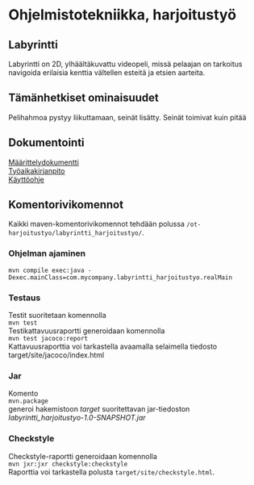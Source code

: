 # Ohjelmistotekniikka, harjoitustyö
## Labyrintti  
Labyrintti on 2D, ylhäältäkuvattu videopeli, missä pelaajan on tarkoitus navigoida erilaisia kenttia vältellen esteitä ja
etsien aarteita.
## Tämänhetkiset ominaisuudet
Pelihahmoa pystyy liikuttamaan, seinät lisätty. Seinät toimivat kuin pitää
## Dokumentointi
[Määrittelydokumentti](https://github.com/ikpa/ot-harjoitustyo/blob/master/dokumentointi/maarittelydokumentti.md)  
[Työaikakirjanpito](https://github.com/ikpa/ot-harjoitustyo/blob/master/dokumentointi/tyoaikakirjanpito.md)  
[Käyttöohje](https://github.com/ikpa/ot-harjoitustyo/blob/master/dokumentointi/kayttoohje.md)
## Komentorivikomennot
Kaikki maven-komentorivikomennot tehdään polussa `/ot-harjoitustyo/labyrintti_harjoitustyo/`.
### Ohjelman ajaminen
`mvn compile exec:java -Dexec.mainClass=com.mycompany.labyrintti_harjoitustyo.realMain`
### Testaus
Testit suoritetaan komennolla  
`mvn test`  
Testikattavuusraportti generoidaan komennolla  
`mvn test jacoco:report`  
Kattavuusraporttia voi tarkastella avaamalla selaimella tiedosto target/site/jacoco/index.html
### Jar
Komento  
`mvn.package`  
generoi hakemistoon *target* suoritettavan jar-tiedoston *labyrintti_harjoitustyo-1.0-SNAPSHOT.jar*
### Checkstyle
Checkstyle-raportti generoidaan komennolla  
`mvn jxr:jxr checkstyle:checkstyle`  
Raporttia voi tarkastella polusta `target/site/checkstyle.html`.
